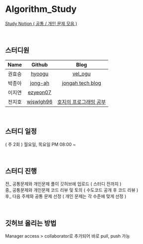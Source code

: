 # Algorithm_Study

[Study Notion ( 공통 / 개인 문제 모음 )](https://www.notion.so/5ec04b22917e42d8a57560c553f3e1c0?v=a3588295629e46c3af3d504036a5d847, "Notion Link") 

<br/>

## 스터디원 

|Name|Github|Blog|
|:---:|:---:|:---:|
|권효승|[hyoogu](https://github.com/hyoogu "Github Link")|[vel_ogu](https://velog.io/@idhyo0o "Blog Link")|
|박종아|[jong-ah](https://github.com/jong-ah "Github Link")|[jongah tech blog](https://medium.com/jongah-tech-blog "Blog Link")|
|이지연|[ezyeon07](https://github.com/ezyeon07 "Github Link")||
|전지호|[wjswlgh96](https://github.com/wjswlgh96 "Github Link")|[호지의 프로그래밍 공부](https://wjswlgh96.tistory.com "Blog Link")|

<br/>

## 스터디 일정

( 주 2회 ) 월요일, 목요일 PM 08:00 ~

<br/>

## 스터디 진행

전_ 공통문제와 개인문제 풀이 깃허브에 업로드 ( 스터디 전까지 )   
중_ 공통문제와 개인문제 코드 리뷰 및 토의 ( 수도코드 공개 후 코드 리뷰 )   
후_ 다음 주제와 공통 문제 선정 ( 개인 문제는 각 수준에 맞게 선정 )   

<br/>

## 깃허브 올리는 방법

Manager access > collaborator로 추가되어 바로 pull, push 가능 

